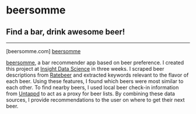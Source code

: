 # beersomme
## Find a bar, drink awesome beer!
---

[beersomme]: http://beersomme.com "beersomme"

[beersomme.com] [beersomme]

[beersomme], a bar recommender app based on beer preference. 
I created this project at [Insight Data Science](http://insightdatascience.com) in three weeks.
I scraped beer descriptions from [Ratebeer](http://www.ratebeer.com) and extracted keywords relevant to the flavor of each beer.  Using these features, I found which beers were most similar to each other. 
To find nearby beers, I used local beer check-in information from [Untappd](http://untappd.com) to act as a proxy for beer lists.
By combining these data sources, I provide recommendations to the user on where to get their next beer.

